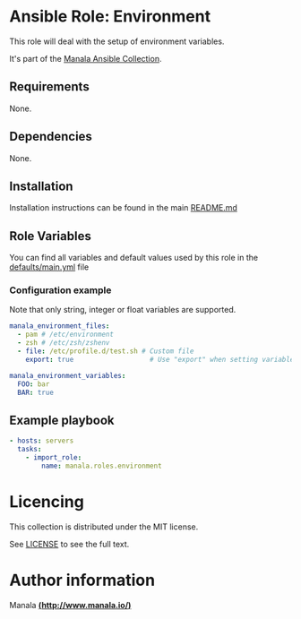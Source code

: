 # Ansible Role: Environment

This role will deal with the setup of environment variables.

It's part of the [Manala Ansible Collection](https://galaxy.ansible.com/manala/roles).

## Requirements

None.

## Dependencies

None.

## Installation

Installation instructions can be found in the main [README.md](https://github.com/manala/ansible-roles/blob/master/README.md)

## Role Variables

You can find all variables and default values used by this role in the [defaults/main.yml](./defaults/main.yml) file

### Configuration example

Note that only string, integer or float variables are supported.

```yaml
manala_environment_files:
  - pam # /etc/environment
  - zsh # /etc/zsh/zshenv
  - file: /etc/profile.d/test.sh # Custom file
    export: true                   # Use "export" when setting variable

manala_environment_variables:
  FOO: bar
  BAR: true
```

## Example playbook

```yaml
- hosts: servers
  tasks:
    - import_role:  
        name: manala.roles.environment
```

# Licencing

This collection is distributed under the MIT license.

See [LICENSE](https://opensource.org/licenses/MIT) to see the full text.

# Author information

Manala [**(http://www.manala.io/)**](http://www.manala.io)
